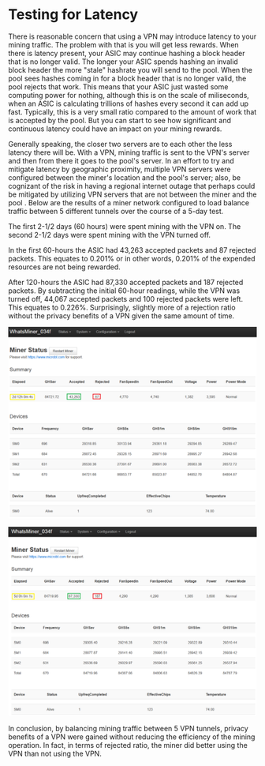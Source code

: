 # Testing for Latency
There is reasonable concern that using a VPN may introduce latency to your mining traffic. The problem with that is you will get less rewards. When there is latency present, your ASIC may continue hashing a block header that is no longer valid. The longer your ASIC spends hashing an invalid block header the more "stale" hashrate you will send to the pool. When the pool sees hashes coming in for a block header that is no longer valid, the pool rejects that work. This means that your ASIC just wasted some computing power for nothing, although this is on the scale of miliseconds, when an ASIC is calculating trillions of hashes every second it can add up fast. Typically, this is a very small ratio compared to the amount of work that is accepted by the pool. But you can start to see how significant and continuous latency could have an impact on your mining rewards. 

Generally speaking, the closer two servers are to each other the less latency there will be. With a VPN, mining traffic is sent to the VPN's server and then from there it goes to the pool's server. In an effort to try and mitigate latency by geographic proximity, multiple VPN servers were configured between the miner's location and the pool's server; also,  be cognizant of the risk in having a regional internet outage that perhaps could be mitigated by utilizing VPN servers that are not between the miner and the pool . Below are the results of a miner network configured to load balance traffic between 5 different tunnels over the course of a 5-day test. 

The first 2-1/2 days (60 hours) were spent mining with the VPN on. The second 2-1/2 days were spent mining with the VPN turned off.

In the first 60-hours the ASIC had 43,263 accepted packets and 87 rejected packets. This equates to 0.201% or in other words, 0.201% of the expended resources are not being rewarded. 

After 120-hours the ASIC had 87,330 accepted packets and 187 rejected packets. By subtracting the initial 60-hour readings, while the VPN was turned off, 44,067 accepted packets and 100 rejected packets were left. This equates to 0.226%. Surprisingly, slightly more of a rejection ratio without the privacy benefits of a VPN given the same amount of time. 

![](assets/latency1.png)

![](assets/latency3.png)

In conclusion, by balancing mining traffic between 5 VPN tunnels, privacy benefits of a VPN were gained without reducing the efficiency of the mining operation. In fact, in terms of rejected ratio, the miner did better using the VPN than not using the VPN. 
